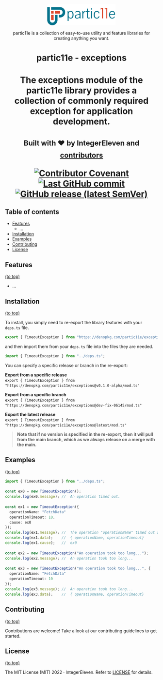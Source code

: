 <p align="center">
  <img alt="partic11e logo" height="70" src="./partic11e-banner.png" />
</p>

<p align="center">
  partic11e is a collection of easy-to-use utility and feature libraries for creating anything you want.
</p>

<h1 align="center">partic11e - exceptions<h1>

<p align="center">
  The exceptions module of the partic11e library provides a collection of commonly required exception for application development.
</p>

<p align="center">
  <!-- Project links -->
</p>

<p align="center">
  <sub>Built with ❤ by IntegerEleven and <a href="https://github.com/partic11e/exceptions/graphs/contributors">contributors</a></sub>
</p>

<p align="center">
  <!-- Badges -->
  <a href="CODE_OF_CONDUCT.md">
    <img alt="Contributor Covenant" src="https://img.shields.io/badge/Contributor%20Covenant-2.1-4baaaa.svg?style=flat-square" />
  </a>
  <a href="https://github.com/partic11e/exceptions/commits/main">
    <img alt="Last GitHub commit" src="https://img.shields.io/github/last-commit/partic11e/exceptions.svg?style=flat-square" />
  </a>
  <a href="https://github.com/partic11e/exceptions/releases">
    <img alt="GitHub release (latest SemVer)" src="https://img.shields.io/github/v/release/partic11e/exceptions?style=flat-square" />
  </a>
</p>

<!-- TOC -->

## Table of contents

- [Features](#features)
  - ...
- [Installation](#installation)
- [Examples](#examples)
- [Contributing](#contributing)
- [License](#license)

## Features

[(to top)](#table-of-contents)

- ...

## Installation

[(to top)](#table-of-contents)

To install, you simply need to re-export the library features with your
`deps.ts` file.

```ts
export { TimeoutException } from "https://denopkg.com/partic11e/exceptions/mod.ts";
```

and then import them from your `deps.ts` file into the files they are needed.

```ts
import { TimeoutException } from "../deps.ts";
```

You can specify a specific release or branch in the re-export:

**Export from a specific release**\
`export { TimeoutException } from "https://denopkg.com/partic11e/exceptions@v0.1.0-alpha/mod.ts"`

**Export from a specific branch**\
`export { TimeoutException } from "https://denopkg.com/partic11e/exceptions@dev-fix-06145/mod.ts"`

**Export the latest release**\
`export { TimeoutException } from "https://denopkg.com/partic11e/exceptions@latest/mod.ts"`

> **Note that if no version is specified in the re-export, then it will pull
> from the main branch, which as we always release on a merge with the main.**

## Examples

[(to top)](#table-of-contents)

```ts
import { TimeoutException } from "../deps.ts";

const ex0 = new TimeoutException();
console.log(ex0.message); //  An operation timed out.

const ex1 = new TimeoutException({
  operationName: "FetchData"
  operationTimeout: 10,
  cause: ex0
});
console.log(ex1.message); //  The operation "operationName" timed out after operationTimeout seconds.
console.log(ex1.data);    //  { operationName, operationTimeout}
console.log(ex1.cause);   //  ex0

const ex2 = new TimeoutException("An operation took too long...");
console.log(ex2.message); //  An operation took too long...

const ex3 = new TimeoutException("An operation took too long...", {  
  operationName: "FetchData"
  operationTimeout: 10
});
console.log(ex3.message); //  An operation took too long...
console.log(ex3.data);    //  { operationName, operationTimeout}
```

## Contributing

[(to top)](#table-of-contents)

Contributions are welcome! Take a look at our contributing guidelines to get
started.

## License

[(to top)](#table-of-contents)

The MIT License (MIT) 2022 &middot; IntegerEleven. Refer to [LICENSE](./LICENSE)
for details.
